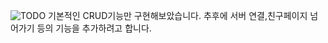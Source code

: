 ![TODO](https://user-images.githubusercontent.com/108852263/207243900-deb833a1-90ea-4c8d-a272-2a2dcbc97792.gif)
기본적인 CRUD기능만 구현해보았습니다.
추후에 서버 연결,친구페이지 넘어가기 등의 기능을 추가하려고 합니다.
